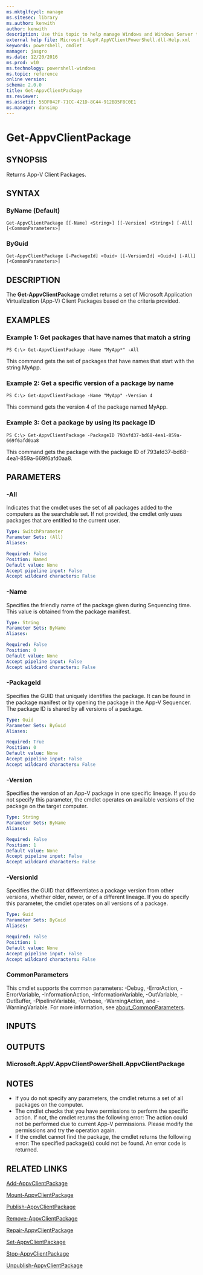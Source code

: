 ```yaml
---
ms.mktglfcycl: manage
ms.sitesec: library
ms.author: kenwith
author: kenwith
description: Use this topic to help manage Windows and Windows Server technologies with Windows PowerShell.
external help file: Microsoft.AppV.AppVClientPowerShell.dll-Help.xml
keywords: powershell, cmdlet
manager: jasgro
ms.date: 12/20/2016
ms.prod: w10
ms.technology: powershell-windows
ms.topic: reference
online version: 
schema: 2.0.0
title: Get-AppvClientPackage
ms.reviewer:
ms.assetid: 55DF042F-71CC-421D-8C44-912BD5F8C0E1
ms.manager: dansimp
---
```


# Get-AppvClientPackage

## SYNOPSIS
Returns App-V Client Packages.

## SYNTAX

### ByName (Default)
```
Get-AppvClientPackage [[-Name] <String>] [[-Version] <String>] [-All] [<CommonParameters>]
```

### ByGuid
```
Get-AppvClientPackage [-PackageId] <Guid> [[-VersionId] <Guid>] [-All] [<CommonParameters>]
```

## DESCRIPTION
The **Get-AppvClientPackage** cmdlet returns a set of Microsoft Application Virtualization (App-V) Client Packages based on the criteria provided.

## EXAMPLES

### Example 1: Get packages that have names that match a string
```
PS C:\> Get-AppvClientPackage -Name "MyApp*" -All
```

This command gets the set of packages that have names that start with the string MyApp.

### Example 2: Get a specific version of a package by name
```
PS C:\> Get-AppvClientPackage -Name "MyApp" -Version 4
```

This command gets the version 4 of the package named MyApp.

### Example 3: Get a package by using its package ID
```
PS C:\> Get-AppvClientPackage -PackageID 793afd37-bd68-4ea1-859a-669f6afd0aa8
```

This command gets the package with the package ID of 793afd37-bd68-4ea1-859a-669f6afd0aa8.

## PARAMETERS

### -All
Indicates that the cmdlet uses the set of all packages added to the computers as the searchable set.
If not provided, the cmdlet only uses packages that are entitled to the current user.

```yaml
Type: SwitchParameter
Parameter Sets: (All)
Aliases: 

Required: False
Position: Named
Default value: None
Accept pipeline input: False
Accept wildcard characters: False
```

### -Name
Specifies the friendly name of the package given during Sequencing time.
This value is obtained from the package manifest.

```yaml
Type: String
Parameter Sets: ByName
Aliases: 

Required: False
Position: 0
Default value: None
Accept pipeline input: False
Accept wildcard characters: False
```

### -PackageId
Specifies the GUID that uniquely identifies the package.
It can be found in the package manifest or by opening the package in the App-V Sequencer.
The package ID is shared by all versions of a package.

```yaml
Type: Guid
Parameter Sets: ByGuid
Aliases: 

Required: True
Position: 0
Default value: None
Accept pipeline input: False
Accept wildcard characters: False
```

### -Version
Specifies the version of an App-V package in one specific lineage.
If you do not specify this parameter, the cmdlet operates on available versions of the package on the target computer.

```yaml
Type: String
Parameter Sets: ByName
Aliases: 

Required: False
Position: 1
Default value: None
Accept pipeline input: False
Accept wildcard characters: False
```

### -VersionId
Specifies the GUID that differentiates a package version from other versions, whether older, newer, or of a different lineage.
If you do specify this parameter, the cmdlet operates on all versions of a package.

```yaml
Type: Guid
Parameter Sets: ByGuid
Aliases: 

Required: False
Position: 1
Default value: None
Accept pipeline input: False
Accept wildcard characters: False
```

### CommonParameters
This cmdlet supports the common parameters: -Debug, -ErrorAction, -ErrorVariable, -InformationAction, -InformationVariable, -OutVariable, -OutBuffer, -PipelineVariable, -Verbose, -WarningAction, and -WarningVariable. For more information, see [about_CommonParameters](http://go.microsoft.com/fwlink/?LinkID=113216).

## INPUTS

## OUTPUTS

### Microsoft.AppV.AppvClientPowerShell.AppvClientPackage

## NOTES
* If you do not specify any parameters, the cmdlet returns a set of all packages on the computer.
* The cmdlet checks that you have permissions to perform the specific action. If not, the cmdlet returns the following error: The action could not be performed due to current App-V permissions. Please modify the permissions and try the operation again.
* If the cmdlet cannot find the package, the cmdlet returns the following error: The specified package(s) could not be found. An error code is returned.

## RELATED LINKS

[Add-AppvClientPackage](./Add-AppvClientPackage.md)

[Mount-AppvClientPackage](./Mount-AppvClientPackage.md)

[Publish-AppvClientPackage](./Publish-AppvClientPackage.md)

[Remove-AppvClientPackage](./Remove-AppvClientPackage.md)

[Repair-AppvClientPackage](./Repair-AppvClientPackage.md)

[Set-AppvClientPackage](./Set-AppvClientPackage.md)

[Stop-AppvClientPackage](./Stop-AppvClientPackage.md)

[Unpublish-AppvClientPackage](./Unpublish-AppvClientPackage.md)

